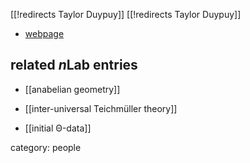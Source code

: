 [[!redirects Taylor Duypuy]]
[[!redirects Taylor Duypuy]]


* [webpage](http://www.uvm.edu/~tdupuy/)

## related $n$Lab entries

* [[anabelian geometry]]

* [[inter-universal Teichmüller theory]]

* [[initial Θ-data]] 

category: people